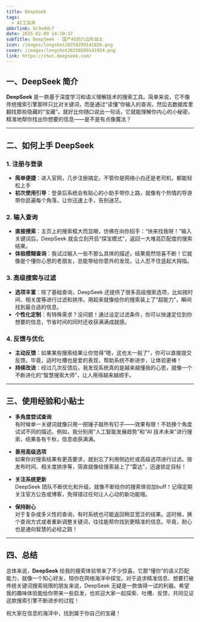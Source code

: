 ```yaml
---
title: DeepSeek
tags:
  - AI工具库
abbrlink: bc9a4dc7
date: 2025-02-09 14:10:17
subTitle: DeepSeek - 国产AI的六边形战士
icon: /images/longshot20250209141826.png
cover: /images/longshot20250209141924.png
link: https://chat.deepseek.com/
---
```


## 一、DeepSeek 简介

**DeepSeek** 是一款基于深度学习和语义理解技术的搜索工具。简单来说，它不像传统搜索引擎那样只比对关键词，而是通过“读懂”你输入的查询，然后去数据库里翻找那些隐藏的“宝藏”。就好比你随口说出一句话，它就能理解你内心的小秘密，精准地帮你找出你想要的信息——是不是有点像魔法？

---

## 二、如何上手 DeepSeek

### 1. 注册与登录

- **简单便捷**：进入官网，几步注册搞定。不管你是网络小白还是老司机，都能轻松上手
- **初次使用引导**：登录后系统会有贴心的小助手带你上路，就像有个热情的导游带你逛遍每个角落，让你迅速上手，告别迷茫。

### 2. 输入查询

- **直接搜索**：主页上的搜索框大而显眼，仿佛在向你招手：“快来找我呀！”输入关键词后，DeepSeek 就会立刻开启“探宝模式”，返回一大堆高匹配度的搜索结果。
- **体验模糊查询**：我试过输入一些不那么具体的描述，结果竟然惊喜不断！它就像是个懂你心思的老朋友，总能带给你意外的发现，让人忍不住竖起大拇指。

### 3. 高级搜索与过滤

- **选项丰富**：除了基础查询，DeepSeek 还提供了很多高级搜索选项，比如按时间、相关度等进行过滤和排序。用起来就像给你的搜索装上了“超能力”，瞬间找到最合适的信息。
- **个性化定制**：有特殊需求？没问题！通过设定过滤条件，你可以快速定位到你想要的信息，节省时间的同时还收获满满成就感。

### 4. 反馈与优化

- **主动反馈**：如果某些搜索结果让你觉得“嗯，这也太一般了”，你可以直接提交反馈。毕竟，适时吐槽也是爱的表现，帮助系统不断进步，让体验更棒！
- **持续改进**：经过几次反馈后，我发现系统真的是越来越懂我的心思，就像一个不断进化的“智慧搜索大师”，让人用得越来越顺手。

---

## 三、使用经验和小贴士

- **多角度尝试查询**  
  有时候单一关键词就像只用一把锤子敲所有钉子——效果有限！不妨换个角度试试不同的描述。例如，我分别用“人工智能发展趋势”和“AI 技术未来”进行搜索，结果各有千秋，信息收获满满。

- **善用高级选项**  
  如果你对搜索结果有更高要求，就别忘了利用侧边栏或高级选项进行过滤。按发布时间、相关度排序等，简直就像给搜索装上了“雷达”，迅速锁定目标！

- **关注系统更新**  
  DeepSeek 团队不断优化和升级，就像不断给你的搜索体验加buff！记得定期关注官方公告或博客，免得错过任何让人心动的新功能哦。

- **保持耐心**  
  对于复杂或多义性的查询，有时系统也可能返回稍显宽泛的结果。这时候，换个查询方式或者重新调整关键词，往往能帮你找到更精准的信息。毕竟，耐心也是通向智慧的必经之路！

---

## 四、总结

总体来说，**DeepSeek** 给我的搜索体验带来了不少惊喜。它那“懂你”的语义匹配能力，就像一个知心好友，陪你在网络海洋中探宝。对于追求精准信息、想要打破传统关键词搜索局限的朋友来说，DeepSeek 无疑是一款值得一试的利器。希望我的趣味体验能给你带来一些启发，也欢迎大家一起探索、吐槽、反馈，共同见证这款搜索引擎不断进步的过程！

祝大家在信息的海洋中，找到属于你自己的宝藏！